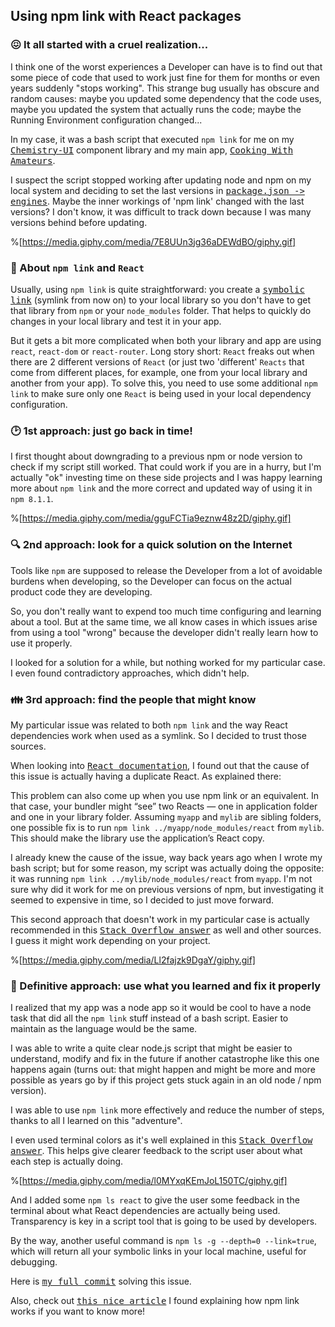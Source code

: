 ## Using npm link with React packages

### 😖 It all started with a cruel realization...

I think one of the worst experiences a Developer can have is to find out that some piece of code that used to work just fine for them for months or even years suddenly "stops working". This strange bug usually has obscure and random causes: maybe you updated some dependency that the code uses, maybe you updated the system that actually runs the code; maybe the Running Environment configuration changed...

In my case, it was a bash script that executed `npm link` for me on my <kbd>[Chemistry-UI](https://github.com/W01fw00d/chemistry-ui)</kbd> component library and my main app, <kbd>[Cooking With Amateurs](https://github.com/W01fw00d/cooking-with-amateurs)</kbd>.

I suspect the script stopped working after updating node and npm on my local system and deciding to set the last versions in <kbd>[package.json -> engines](https://github.com/W01fw00d/cooking-with-amateurs/blob/52514b47de52a72c1478154083f3767b271389ce/package.json#L30)</kbd>. Maybe the inner workings of 'npm link' changed with the last versions? I don't know, it was difficult to track down because I was many versions behind before updating.

%[https://media.giphy.com/media/7E8UUn3jg36aDEWdBO/giphy.gif]


### 📖 About `npm link` and `React`

Usually, using `npm link` is quite straightforward: you create a <kbd>[symbolic link](https://en.wikipedia.org/wiki/Symbolic_link)</kbd> (symlink from now on) to your local library so you don't have to get that library from `npm` or your `node_modules` folder. That helps to quickly do changes in your local library and test it in your app.

But it gets a bit more complicated when both your library and app are using `react`, `react-dom` or `react-router`. Long story short: `React` freaks out when there are 2 different versions of `React` (or just two 'different' `Reacts` that come from different places, for example, one from your local library and another from your app). To solve this, you need to use some additional `npm link` to make sure only one `React` is being used in your local dependency configuration.


### 🕑 1st approach: just go back in time!

I first thought about downgrading to a previous npm or node version to check if my script still worked. That could work if you are in a hurry, but I'm actually "ok" investing time on these side projects and I was happy learning more about `npm link` and the more correct and updated way of using it in `npm 8.1.1`.

%[https://media.giphy.com/media/gguFCTia9eznw48z2D/giphy.gif]


### 🔍 2nd approach: look for a quick solution on the Internet

Tools like `npm` are supposed to release the Developer from a lot of avoidable burdens when developing, so the Developer can focus on the actual product code they are developing.

So, you don't really want to expend too much time configuring and learning about a tool. But at the same time, we all know cases in which issues arise from using a tool "wrong" because the developer didn't really learn how to use it properly.

I looked for a solution for a while, but nothing worked for my particular case. I even found contradictory approaches, which didn't help.


### 👪 3rd approach: find the people that might know

My particular issue was related to both `npm link` and the way React dependencies work when used as a symlink. So I decided to trust those sources.

When looking into <kbd>[React documentation](https://reactjs.org/warnings/invalid-hook-call-warning.html#duplicate-react)</kbd>, I found out that the cause of this issue is actually having a duplicate React. As explained there:

> 
This problem can also come up when you use npm link or an equivalent. In that case, your bundler might “see” two Reacts — one in application folder and one in your library folder. Assuming `myapp` and `mylib` are sibling folders, one possible fix is to run `npm link ../myapp/node_modules/react` from `mylib`. This should make the library use the application’s React copy.

I already knew the cause of the issue, way back years ago when I wrote my bash script; but for some reason, my script was actually doing the opposite: it was running `npm link ../mylib/node_modules/react` from `myapp`. I'm not sure why did it work for me on previous versions of npm, but investigating it seemed to expensive in time, so I decided to just move forward.

This second approach that doesn't work in my particular case is actually recommended in this <kbd>[Stack Overflow answer](https://stackoverflow.com/questions/57871715/duplicate-reactjs-import-issue-when-using-npm-link-to-test-component-before-publ/64650373#64650373)</kbd> as well and other sources. I guess it might work depending on your project.

%[https://media.giphy.com/media/Ll2fajzk9DgaY/giphy.gif]


### 🌟 Definitive approach: use what you learned and fix it properly

I realized that my app was a node app so it would be cool to have a node task that did all the `npm link` stuff instead of a bash script. Easier to maintain as the language would be the same.

I was able to write a quite clear node.js script that might be easier to understand, modify and fix in the future if another catastrophe like this one happens again (turns out: that might happen and might be more and more possible as years go by if this project gets stuck again in an old node / npm version).

I was able to use `npm link` more effectively and reduce the number of steps, thanks to all I learned on this "adventure".

I even used terminal colors as it's well explained in this <kbd>[Stack Overflow answer](https://stackoverflow.com/questions/9781218/how-to-change-node-jss-console-font-color)</kbd>. This helps give clearer feedback to the script user about what each step is actually doing.

%[https://media.giphy.com/media/l0MYxqKEmJoL150TC/giphy.gif]

And I added some `npm ls react` to give the user some feedback in the terminal about what React dependencies are actually being used. Transparency is key in a script tool that is going to be used by developers.

By the way, another useful command is `npm ls -g --depth=0 --link=true`, which will return all your symbolic links in your local machine, useful for debugging.

Here is <kbd>[my full commit](https://github.com/W01fw00d/cooking-with-amateurs/pull/100/commits/6b9356b29c56a1a39db873f7d8388f914d95bf7e#diff-9772691f1743d336e32071447e668e3e45d15eb2a47787d379e5cccc6ae093d9R1)</kbd> solving this issue.

Also, check out <kbd>[this nice article](https://benjaminwfox.com/blog/tech/why-isnt-npm-link-working)</kbd> I found explaining how npm link works if you want to know more!